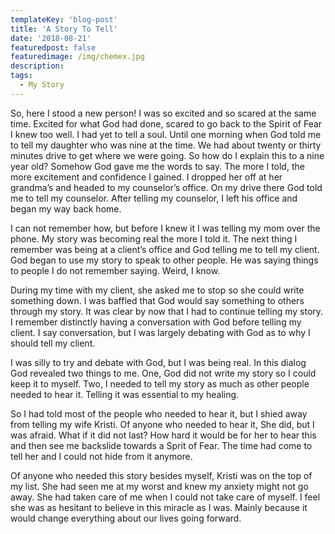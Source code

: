 ```yaml
---
templateKey: 'blog-post'
title: 'A Story To Tell'
date: '2018-08-21'
featuredpost: false
featuredimage: /img/chemex.jpg
description:
tags:
  - My Story
---
```


So, here I stood a new person! I was so excited and so scared at the same time. Excited for what God had done, scared to go back to the Spirit of Fear I knew too well. I had yet to tell a soul. Until one morning when God told me to tell my daughter who was nine at the time. We had about twenty or thirty minutes drive to get where we were going. So how do I explain this to a nine year old? Somehow God gave me the words to say. The more I told, the more excitement and confidence I gained. I dropped her off at her grandma’s and headed to my counselor’s office. On my drive there God told me to tell my counselor. After telling my counselor, I left his office and began my way back home.

I can not remember how, but before I knew it I was telling my mom over the phone. My story was becoming real the more I told it. The next thing I remember was being at a client’s office and God telling me to tell my client. God began to use my story to speak to other people. He was saying things to people I do not remember saying. Weird, I know.

During my time with my client, she asked me to stop so she could write something down. I was baffled that God would say something to others through my story. It was clear by now that I had to continue telling my story. I remember distinctly having a conversation with God before telling my client. I say conversation, but I was largely debating with God as to why I should tell my client.

I was silly to try and debate with God, but I was being real. In this dialog God revealed two things to me. One, God did not write my story so I could keep it to myself. Two, I needed to tell my story as much as other people needed to hear it. Telling it was essential to my healing.

So I had told most of the people who needed to hear it, but I shied away from telling my wife Kristi. Of anyone who needed to hear it, She did, but I was afraid. What if it did not last? How hard it would be for her to hear this and then see me backslide towards a Sprit of Fear. The time had come to tell her and I could not hide from it anymore.

Of anyone who needed this story besides myself, Kristi was on the top of my list. She had seen me at my worst and knew my anxiety might not go away. She had taken care of me when I could not take care of myself. I feel she was as hesitant to believe in this miracle as I was. Mainly because it would change everything about our lives going forward.
